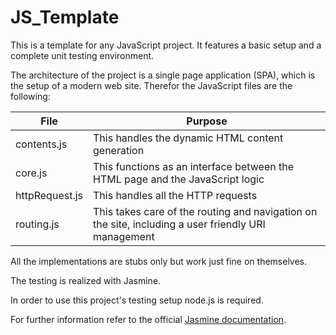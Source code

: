 # JS_Template
This is a template for any JavaScript project. It features a basic setup and a complete unit testing environment.

The architecture of the project is a single page application (SPA), which is the setup of a modern web site.
Therefor the JavaScript files are the following:

| File           | Purpose |
| -------------- | ------- |
| contents.js    | This handles the dynamic HTML content generation |
| core.js        | This functions as an interface between the HTML page and the JavaScript logic |
| httpRequest.js | This handles all the HTTP requests |
| routing.js     | This takes care of the routing and navigation on the site, including a user friendly URI management |

All the implementations are stubs only but work just fine on themselves.

The testing is realized with Jasmine.

In order to use this project's testing setup node.js is required.

For further information refer to the official [Jasmine documentation](https://jasmine.github.io/2.5/introduction).
